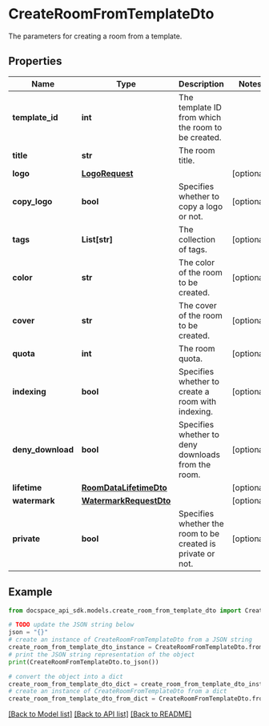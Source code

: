 # CreateRoomFromTemplateDto
The parameters for creating a room from a template.

## Properties

Name | Type | Description | Notes
------------ | ------------- | ------------- | -------------
**template_id** | **int** | The template ID from which the room to be created. | 
**title** | **str** | The room title. | 
**logo** | [**LogoRequest**](LogoRequest.md) |  | [optional] 
**copy_logo** | **bool** | Specifies whether to copy a logo or not. | [optional] 
**tags** | **List[str]** | The collection of tags. | [optional] 
**color** | **str** | The color of the room to be created. | [optional] 
**cover** | **str** | The cover of the room to be created. | [optional] 
**quota** | **int** | The room quota. | [optional] 
**indexing** | **bool** | Specifies whether to create a room with indexing. | [optional] 
**deny_download** | **bool** | Specifies whether to deny downloads from the room. | [optional] 
**lifetime** | [**RoomDataLifetimeDto**](RoomDataLifetimeDto.md) |  | [optional] 
**watermark** | [**WatermarkRequestDto**](WatermarkRequestDto.md) |  | [optional] 
**private** | **bool** | Specifies whether the room to be created is private or not. | [optional] 

## Example

```python
from docspace_api_sdk.models.create_room_from_template_dto import CreateRoomFromTemplateDto

# TODO update the JSON string below
json = "{}"
# create an instance of CreateRoomFromTemplateDto from a JSON string
create_room_from_template_dto_instance = CreateRoomFromTemplateDto.from_json(json)
# print the JSON string representation of the object
print(CreateRoomFromTemplateDto.to_json())

# convert the object into a dict
create_room_from_template_dto_dict = create_room_from_template_dto_instance.to_dict()
# create an instance of CreateRoomFromTemplateDto from a dict
create_room_from_template_dto_from_dict = CreateRoomFromTemplateDto.from_dict(create_room_from_template_dto_dict)
```
[[Back to Model list]](../README.md#documentation-for-models) [[Back to API list]](../README.md#documentation-for-api-endpoints) [[Back to README]](../README.md)


